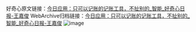 好奇心原文链接：[今日应用：只可以记账的记账工具，不扯别的_智能_好奇心日报-王嘉俊](https://www.qdaily.com/articles/4948.html)
WebArchive归档链接：[今日应用：只可以记账的记账工具，不扯别的_智能_好奇心日报-王嘉俊](http://web.archive.org/web/20170610183151/http://www.qdaily.com:80/articles/4948.html)
![image](http://ww3.sinaimg.cn/large/007d5XDply1g3wg9ut5pcj30u03age1y)